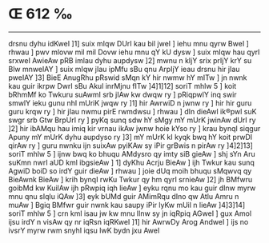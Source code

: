 # Œ 612 ‰
---
drsnu dyhu idKweI ]1] suix mIqw DUrI kau bil jweI ] iehu mnu qyrw
BweI ] rhwau ] pwv mlovw mil mil Dovw iehu mnu qY kU dysw ] suix mIqw
hau qyrI srxweI AwieAw pRB imlau dyhu aupdysw ]2] mwnu n kIjY srix
prIjY krY su Blw mnweIAY ] suix mIqw jIau ipMfu sBu qnu ArpIjY ieau
drsnu hir jIau pweIAY ]3] BieE AnugRhu pRswid sMqn kY hir nwmw hY
mITw ] jn nwnk kau guir ikrpw DwrI sBu Akul inrMjnu fITw
]4]1]12] soriT mhlw 5 ] koit bRhmMf ko Twkuru suAwmI srb jIAw kw
dwqw ry ] pRiqpwlY inq swir smwlY ieku gunu nhI mUriK jwqw ry ]1] hir
AwrwiD n jwnw ry ] hir hir guru guru krqw ry ] hir jIau nwmu pirE
rwmdwsu ] rhwau ] dIn dieAwl ik®pwl suK swgr srb Gtw BrpUrI ry ]
pyKq sunq sdw hY sMgy mY mUrK jwinAw dUrI ry ]2] hir ibAMqu hau imiq
kir vrnau ikAw jwnw hoie kYso ry ] krau bynqI siqgur Apuny mY mUrK dyhu
aupdyso ry ]3] mY mUrK kI kyqk bwq hY koit prwDI qirAw ry ] guru nwnku
ijn suixAw pyiKAw sy iPir grBwis n pirAw ry ]4]2]13] soriT mhlw
5 ] ijnw bwq ko bhuqu AMdysro qy imty siB gieAw ] shj sYn Aru suKmn
nwrI aUD kml ibgsieAw ] 1] dyKhu Acrju BieAw ] ijh Twkur kau
sunq AgwiD boiD so irdY guir dieAw ] rhwau ] joie dUq moih bhuqu sMqwvq
qy BieAwnk BieAw ] krih bynqI rwKu Twkur qy hm qyrI srnieAw ]2]
jh BMfwru goibMd kw KuilAw ijh pRwpiq iqh lieAw ] eyku rqnu mo kau guir
dInw myrw mnu qnu sIqlu iQAw ]3] eyk bUMd guir AMimRqu dIno qw Atlu
Amru n muAw ] Bgiq BMfwr guir nwnk kau saupy iPir lyKw mUil n lieAw
]4]3]14] soriT mhlw 5 ] crn kml isau jw kw mnu lInw sy jn
iqRpiq AGweI ] gux Amol ijsu irdY n visAw qy nr iqRsn iqRKweI ]1]
hir AwrwDy Arog AndweI ] ijs no ivsrY myrw rwm snyhI iqsu lwK bydn
jxu AweI
####
